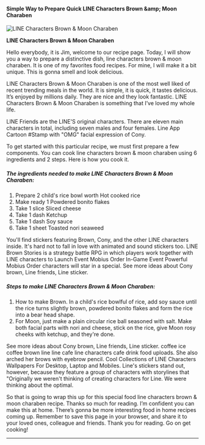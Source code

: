            

#### Simple Way to Prepare Quick LINE Characters Brown &amp;amp; Moon Charaben

![LINE Characters Brown &amp; Moon Charaben](https://img-global.cpcdn.com/recipes/6495282456952832/751x532cq70/line-characters-brown-moon-charaben-recipe-main-photo.jpg)

**LINE Characters Brown &amp; Moon Charaben**

Hello everybody, it is Jim, welcome to our recipe page. Today, I will show you a way to prepare a distinctive dish, line characters brown & moon charaben. It is one of my favorites food recipes. For mine, I will make it a bit unique. This is gonna smell and look delicious.

LINE Characters Brown & Moon Charaben is one of the most well liked of recent trending meals in the world. It is simple, it is quick, it tastes delicious. It’s enjoyed by millions daily. They are nice and they look fantastic. LINE Characters Brown & Moon Charaben is something that I’ve loved my whole life.

LINE Friends are the LINE'S original characters. There are eleven main characters in total, including seven males and four females. Line App Cartoon #Stamp with "OMG" facial expression of Cony.

To get started with this particular recipe, we must first prepare a few components. You can cook line characters brown & moon charaben using 6 ingredients and 2 steps. Here is how you cook it.

##### The ingredients needed to make LINE Characters Brown & Moon Charaben:

1.  Prepare 2 child's rice bowl worth Hot cooked rice
2.  Make ready 1 Powdered bonito flakes
3.  Take 1 slice Sliced cheese
4.  Take 1 dash Ketchup
5.  Take 1 dash Soy sauce
6.  Take 1 sheet Toasted nori seaweed

You'll find stickers featuring Brown, Cony, and the other LINE characters inside. It's hard not to fall in love with animated and sound stickers too. LINE Brown Stories is a strategy battle RPG in which players work together with LINE characters to Launch Event Mobius Order In-Game Event Powerful Mobius Order characters will star in a special. See more ideas about Cony brown, Line friends, Line sticker.

##### Steps to make LINE Characters Brown & Moon Charaben:

1.  How to make Brown. In a child's rice bowlful of rice, add soy sauce until the rice turns slightly brown, powdered bonito flakes and form the rice into a bear head shape.
2.  For Moon, just make a plain circular rice ball seasoned with salt. Make both facial parts with nori and cheese, stick on the rice, give Moon rosy cheeks with ketchup, and they're done.

See more ideas about Cony brown, Line friends, Line sticker. coffee ice coffee brown line line cafe line characters cafe drink food uploads. She also arched her brows with eyebrow pencil. Cool Collections of LINE Characters Wallpapers For Desktop, Laptop and Mobiles. Line's stickers stand out, however, because they feature a group of characters with storylines that "Originally we weren't thinking of creating characters for Line. We were thinking about the optimal.

So that is going to wrap this up for this special food line characters brown & moon charaben recipe. Thanks so much for reading. I’m confident you can make this at home. There’s gonna be more interesting food in home recipes coming up. Remember to save this page in your browser, and share it to your loved ones, colleague and friends. Thank you for reading. Go on get cooking!

* * *